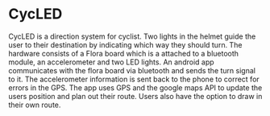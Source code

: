 # CycLED

CycLED is a direction system for cyclist. Two lights in the helmet guide the user to their destination by indicating which way they should turn.
The hardware consists of a Flora board which is a attached to a bluetooth module, an accelerometer and two LED lights. An android app communicates 
with the flora board via bluetooth and sends the turn signal to it. The accelerometer information is sent back to the phone to correct for errors in the GPS.
The app uses GPS and the google maps API to update the users position and plan out their route. Users also have the option to draw in their own route.